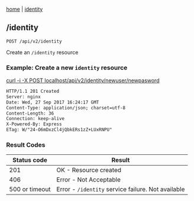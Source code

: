 [home](/home) | [identity](/docs/api/v2/identity)

## /identity

`POST /api/v2/identity`

Create an  `/identity` resource

### Example: Create a new `identity` resource

[curl -i -X POST localhost/api/v2/identity/newuser/newpasword](/api/v2/identity)

```html
HTTP/1.1 201 Created
Server: nginx
Date: Wed, 27 Sep 2017 16:24:17 GMT
Content-Type: application/json; charset=utf-8
Content-Length: 36
Connection: keep-alive
X-Powered-By: Express
ETag: W/"24-O6mDxzCl4jQbkERs1zZ+LUxRNPU"
```

### Result Codes
Status code|Result
---|---
201|OK - Resource created
406|Error - Not Acceptable
500 or timeout|Error - `/identity` service failure. Not available
